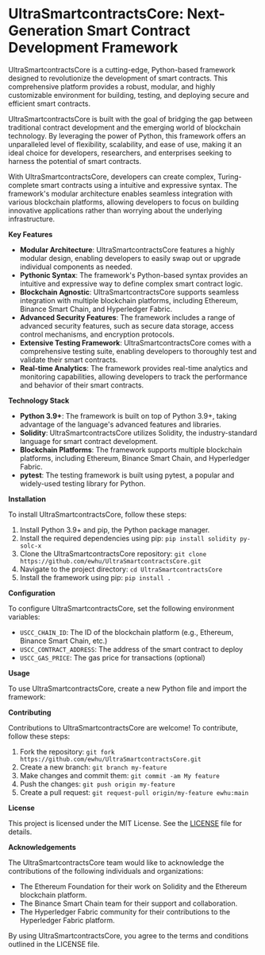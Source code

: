 **UltraSmartcontractsCore: Next-Generation Smart Contract Development Framework**
============================================================

UltraSmartcontractsCore is a cutting-edge, Python-based framework designed to revolutionize the development of smart contracts. This comprehensive platform provides a robust, modular, and highly customizable environment for building, testing, and deploying secure and efficient smart contracts.

UltraSmartcontractsCore is built with the goal of bridging the gap between traditional contract development and the emerging world of blockchain technology. By leveraging the power of Python, this framework offers an unparalleled level of flexibility, scalability, and ease of use, making it an ideal choice for developers, researchers, and enterprises seeking to harness the potential of smart contracts.

With UltraSmartcontractsCore, developers can create complex, Turing-complete smart contracts using a intuitive and expressive syntax. The framework's modular architecture enables seamless integration with various blockchain platforms, allowing developers to focus on building innovative applications rather than worrying about the underlying infrastructure.

**Key Features**

* **Modular Architecture**: UltraSmartcontractsCore features a highly modular design, enabling developers to easily swap out or upgrade individual components as needed.
* **Pythonic Syntax**: The framework's Python-based syntax provides an intuitive and expressive way to define complex smart contract logic.
* **Blockchain Agnostic**: UltraSmartcontractsCore supports seamless integration with multiple blockchain platforms, including Ethereum, Binance Smart Chain, and Hyperledger Fabric.
* **Advanced Security Features**: The framework includes a range of advanced security features, such as secure data storage, access control mechanisms, and encryption protocols.
* **Extensive Testing Framework**: UltraSmartcontractsCore comes with a comprehensive testing suite, enabling developers to thoroughly test and validate their smart contracts.
* **Real-time Analytics**: The framework provides real-time analytics and monitoring capabilities, allowing developers to track the performance and behavior of their smart contracts.

**Technology Stack**

* **Python 3.9+**: The framework is built on top of Python 3.9+, taking advantage of the language's advanced features and libraries.
* **Solidity**: UltraSmartcontractsCore utilizes Solidity, the industry-standard language for smart contract development.
* **Blockchain Platforms**: The framework supports multiple blockchain platforms, including Ethereum, Binance Smart Chain, and Hyperledger Fabric.
* **pytest**: The testing framework is built using pytest, a popular and widely-used testing library for Python.

**Installation**

To install UltraSmartcontractsCore, follow these steps:

1. Install Python 3.9+ and pip, the Python package manager.
2. Install the required dependencies using pip: `pip install solidity py-solc-x`
3. Clone the UltraSmartcontractsCore repository: `git clone https://github.com/ewhu/UltraSmartcontractsCore.git`
4. Navigate to the project directory: `cd UltraSmartcontractsCore`
5. Install the framework using pip: `pip install .`

**Configuration**

To configure UltraSmartcontractsCore, set the following environment variables:

* `USCC_CHAIN_ID`: The ID of the blockchain platform (e.g., Ethereum, Binance Smart Chain, etc.)
* `USCC_CONTRACT_ADDRESS`: The address of the smart contract to deploy
* `USCC_GAS_PRICE`: The gas price for transactions (optional)

**Usage**

To use UltraSmartcontractsCore, create a new Python file and import the framework:


**Contributing**

Contributions to UltraSmartcontractsCore are welcome! To contribute, follow these steps:

1. Fork the repository: `git fork https://github.com/ewhu/UltraSmartcontractsCore.git`
2. Create a new branch: `git branch my-feature`
3. Make changes and commit them: `git commit -am My feature`
4. Push the changes: `git push origin my-feature`
5. Create a pull request: `git request-pull origin/my-feature ewhu:main`

**License**

This project is licensed under the MIT License. See the [LICENSE](https://github.com/ewhu/UltraSmartcontractsCore/blob/main/LICENSE) file for details.

**Acknowledgements**

The UltraSmartcontractsCore team would like to acknowledge the contributions of the following individuals and organizations:

* The Ethereum Foundation for their work on Solidity and the Ethereum blockchain platform.
* The Binance Smart Chain team for their support and collaboration.
* The Hyperledger Fabric community for their contributions to the Hyperledger Fabric platform.

By using UltraSmartcontractsCore, you agree to the terms and conditions outlined in the LICENSE file.